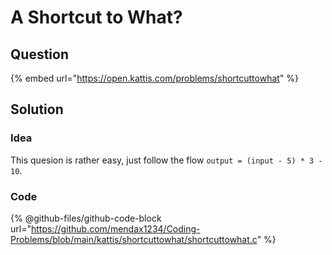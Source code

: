 # A Shortcut to What?

## Question

{% embed url="https://open.kattis.com/problems/shortcuttowhat" %}

## Solution

### Idea

This quesion is rather easy, just follow the flow `output = (input - 5) * 3 - 10`.

### Code

{% @github-files/github-code-block url="https://github.com/mendax1234/Coding-Problems/blob/main/kattis/shortcuttowhat/shortcuttowhat.c" %}
